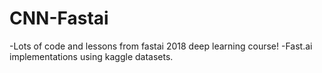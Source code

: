 # CNN-Fastai

-Lots of code and lessons from fastai 2018 deep learning course!
-Fast.ai implementations using kaggle datasets.
